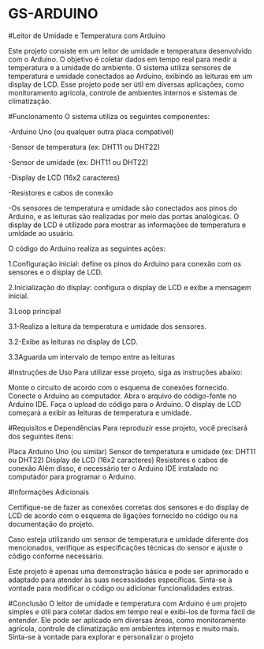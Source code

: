 # GS-ARDUINO
#Leitor de Umidade e Temperatura com Arduino




Este projeto consiste em um leitor de umidade e temperatura desenvolvido com o Arduino. O objetivo é coletar dados em tempo real para medir a temperatura e a umidade do ambiente. O sistema utiliza sensores de temperatura e umidade conectados ao Arduino, exibindo as leituras em um display de LCD. Esse projeto pode ser útil em diversas aplicações, como monitoramento agrícola, controle de ambientes internos e sistemas de climatização.

#Funcionamento
O sistema utiliza os seguintes componentes:

-Arduino Uno (ou qualquer outra placa compatível)

-Sensor de temperatura (ex: DHT11 ou DHT22)

-Sensor de umidade (ex: DHT11 ou DHT22)

-Display de LCD (16x2 caracteres)

-Resistores e cabos de conexão

-Os sensores de temperatura e umidade são conectados aos pinos do Arduino, e as leituras são realizadas por meio das portas analógicas. O display de LCD é utilizado para mostrar as informações de temperatura e umidade ao usuário.

O código do Arduino realiza as seguintes ações:

1.Configuração inicial: define os pinos do Arduino para conexão com os sensores e o display de LCD.


2.Inicialização do display: configura o display de LCD e exibe a mensagem inicial.


3.Loop principal

3.1-Realiza a leitura da temperatura e umidade dos sensores.

3.2-Exibe as leituras no display de LCD.

3.3Aguarda um intervalo de tempo entre as leituras


#Instruções de Uso
Para utilizar esse projeto, siga as instruções abaixo:

Monte o circuito de acordo com o esquema de conexões fornecido.
Conecte o Arduino ao computador.
Abra o arquivo do código-fonte no Arduino IDE.
Faça o upload do código para o Arduino.
O display de LCD começará a exibir as leituras de temperatura e umidade.

#Requisitos e Dependências
Para reproduzir esse projeto, você precisará dos seguintes itens:

Placa Arduino Uno (ou similar)
Sensor de temperatura e umidade (ex: DHT11 ou DHT22)
Display de LCD (16x2 caracteres)
Resistores e cabos de conexão
Além disso, é necessário ter o Arduino IDE instalado no computador para programar o Arduino.

#Informações Adicionais

Certifique-se de fazer as conexões corretas dos sensores e do display de LCD de acordo com o esquema de ligações fornecido no código ou na documentação do projeto.

Caso esteja utilizando um sensor de temperatura e umidade diferente dos mencionados, verifique as especificações técnicas do sensor e ajuste o código conforme necessário.

Este projeto é apenas uma demonstração básica e pode ser aprimorado e adaptado para atender às suas necessidades específicas. Sinta-se à vontade para modificar o código ou adicionar funcionalidades extras.

#Conclusão
O leitor de umidade e temperatura com Arduino é um projeto simples e útil para coletar dados em tempo real e exibi-los de forma fácil de entender. Ele pode ser aplicado em diversas áreas, como monitoramento agrícola, controle de climatização em ambientes internos e muito mais. Sinta-se à vontade para explorar e personalizar o projeto
